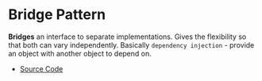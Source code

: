 # Bridge Pattern
**Bridges** an interface to separate implementations. 
Gives the flexibility so that both can vary independently.
Basically `dependency injection` - provide an object with another object to depend on.
* [Source Code](main.cc)